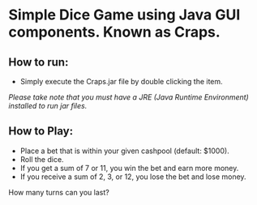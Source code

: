 # Simple Dice Game using Java GUI components.  Known as Craps.

## How to run:
- Simply execute the Craps.jar file by double clicking the item.

*Please take note that you must have a JRE (Java Runtime Environment) installed to run jar files.*

## How to Play: 
- Place a bet that is within your given cashpool (default: $1000).
- Roll the dice.
- If you get a sum of 7 or 11, you win the bet and earn more money.
- If you receive a sum of 2, 3, or 12, you lose the bet and lose money.

How many turns can you last?
